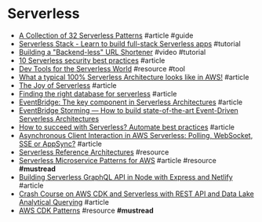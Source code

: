 # Serverless

- [A Collection of 32 Serverless Patterns](https://medium.com/@taibi.davide/serverless-patterns-e1fb3f1d753e) #article #guide
- [Serverless Stack - Learn to build full-stack Serverless apps](https://serverless-stack.com) #tutorial
- [Building a "Backend-less" URL Shortener](https://www.youtube.com/watch?v=6MfEvg0DIUs) #video #tutorial
- [10 Serverless security best practices](https://snyk.io/blog/10-serverless-security-best-practices) #article
- [Dev Tools for the Serverless World](https://github.com/Theodo-UK/sls-dev-tools) #resource #tool
- [What a typical 100% Serverless Architecture looks like in AWS!](https://medium.com/serverless-transformation/what-a-typical-100-serverless-architecture-looks-like-in-aws-40f252cd0ecb) #article
- [The Joy of Serverless](https://blog.tdwright.co.uk/2020/05/24/the-joy-of-serverless) #article
- [Finding the right database for serverless](https://blog.6nok.org/finding-the-right-database-for-serverless) #article
- [EventBridge: The key component in Serverless Architectures](https://medium.com/serverless-transformation/eventbridge-the-key-component-in-serverless-architectures-e7d4e60fca2d) #article
- [EventBridge Storming — How to build state-of-the-art Event-Driven Serverless Architectures](https://medium.com/serverless-transformation/eventbridge-storming-how-to-build-state-of-the-art-event-driven-serverless-architectures-e07270d4dee)
- [How to succeed with Serverless? Automate best practices](https://medium.com/serverless-transformation/how-to-succeed-with-serverless-automate-best-practices-2a41894721a3) #article
- [Asynchronous Client Interaction in AWS Serverless: Polling, WebSocket, SSE or AppSync?](https://medium.com/serverless-transformation/asynchronous-client-interaction-in-aws-serverless-polling-websocket-server-sent-events-or-acf10167cc67) #article
- [Serverless Reference Architectures](https://www.jeremydaly.com/serverless-reference-architectures) #resource
- [Serverless Microservice Patterns for AWS](https://www.jeremydaly.com/serverless-microservice-patterns-for-aws) #article #resource **#mustread**
- [Building Serverless GraphQL API in Node with Express and Netlify](https://css-tricks.com/building-serverless-graphql-api-in-node-with-express-and-netlify) #article
- [Crash Course on AWS CDK and Serverless with REST API and Data Lake Analytical Querying](https://dashbird.io/blog/crash-course-aws-cdk-serverless-rest-api-data-lake-analytical-querying) #article
- [AWS CDK Patterns](https://cdkpatterns.com/patterns/all) #resource **#mustread**
